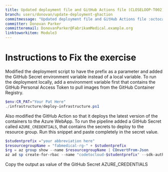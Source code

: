 ```yaml
---
title: Updated deployment file and GitHub Actions file (CLOSELOOP-T002)
branch: users/donovan/update-deployment-ghaction
commitmessage: "Updated deployment file and GitHub Actions file :octocat:"
committer: Donovan Parker
committeremail: DonovanParker@FabrikamMedical.example.org
linktoworkitem: Module3
---
```

# Instructions to Fix the exercise

Modified the deployment script to have the prefix as a parameter and added the GitHub Secret environment variable instead of a local variable. To run the deployment locally, add a environment variable first that contains the GitHub Personal Access Token to pull images from the GitHub Container Registry.

```PowerShell
$env:CR_PAT="Your Pat Here"
./infrastructure/deploy-infrastructure.ps1
```

Also modified the GitHub Action so that it deploys the latest version of the containers to the Azure WebApp. To run the pipeline added a GitHub Secret called `AZURE_CREDENTIALS`, that contains the secrets to deploy to the resource group. Run this snippet and paste completely in the secret value.

```PowerShell
$studentprefix ="your abbreviation here"
$resourcegroupName = "fabmedical-rg-" + $studentprefix 
$rg = az group show --name $resourcegroupName | COnvertFrom-Json
az ad sp create-for-rbac --name "codetocloud-$studentprefix" --sdk-auth --role contributor --scopes $($rg.id)
```

Copy the output as value of the GitHub Secret AZURE_CREDENTIALS